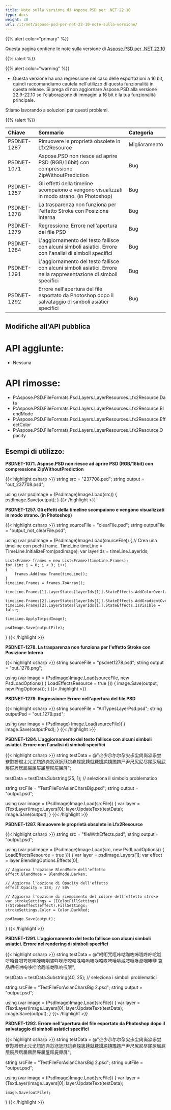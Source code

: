 ```yaml
---
title: Note sulla versione di Aspose.PSD per .NET 22.10
type: docs
weight: 30
url: /it/net/aspose-psd-per-net-22-10-note-sulla-versione/
---
```


{{% alert color="primary" %}}

Questa pagina contiene le note sulla versione di [Aspose.PSD per .NET 22.10](https://www.nuget.org/packages/Aspose.PSD/)

{{% /alert %}}

{{% alert color="warning" %}}

- Questa versione ha una regressione nel caso delle esportazioni a 16 bit, quindi raccomandiamo cautela nell'utilizzo di questa funzionalità in questa release.
Si prega di non aggiornare Aspose.PSD alla versione 22.9-22.10 se l'elaborazione di immagini a 16 bit è la tua funzionalità principale.

Stiamo lavorando a soluzioni per questi problemi.

{{% /alert %}}

|**Chiave**|**Sommario**|**Categoria**|
| :- | :- | :- |
|PSDNET-1287|Rimuovere le proprietà obsolete in Lfx2Resource|Miglioramento|
|PSDNET-1071|Aspose.PSD non riesce ad aprire PSD (RGB/16bit) con compressione ZipWithoutPrediction|Bug|
|PSDNET-1257|Gli effetti della timeline scompaiono e vengono visualizzati in modo strano. (in Photoshop)|Bug|
|PSDNET-1278|La trasparenza non funziona per l'effetto Stroke con Posizione Interna|Bug|
|PSDNET-1279|Regressione: Errore nell'apertura del file PSD|Bug|
|PSDNET-1284|L'aggiornamento del testo fallisce con alcuni simboli asiatici. Errore con l'analisi di simboli specifici|Bug|
|PSDNET-1291|L'aggiornamento del testo fallisce con alcuni simboli asiatici. Errore nella rappresentazione di simboli specifici|Bug|
|PSDNET-1292|Errore nell'apertura del file esportato da Photoshop dopo il salvataggio di simboli asiatici specifici|Bug|


## **Modifiche all'API pubblica**
# **API aggiunte:**
- Nessuna


# **API rimosse:**
- P:Aspose.PSD.FileFormats.Psd.Layers.LayerResources.Lfx2Resource.Data
- P:Aspose.PSD.FileFormats.Psd.Layers.LayerResources.Lfx2Resource.BlendMode
- P:Aspose.PSD.FileFormats.Psd.Layers.LayerResources.Lfx2Resource.EffectColor
- P:Aspose.PSD.FileFormats.Psd.Layers.LayerResources.Lfx2Resource.Opacity


## **Esempi di utilizzo:**

**PSDNET-1071. Aspose.PSD non riesce ad aprire PSD (RGB/16bit) con compressione ZipWithoutPrediction**

{{< highlight csharp >}}
string src = "237708.psd";
string output = "out_237708.psd";

using (var psdImage = (PsdImage)Image.Load(src))
{
    psdImage.Save(output);
}
{{< /highlight >}}

**PSDNET-1257. Gli effetti della timeline scompaiono e vengono visualizzati in modo strano. (in Photoshop)**

{{< highlight csharp >}}
string sourceFile = "clearFile.psd";
string outputFile = "output_not_clearFile.psd";

using (var psdImage = (PsdImage)Image.Load(sourceFile))
{
    // Crea una timeline con pochi frame.
    TimeLine timeLine = TimeLine.InitializeFrom(psdImage);
    var layerIds = timeLine.LayerIds;

    List<Frame> frames = new List<Frame>(timeLine.Frames);
    for (int i = 0; i < 3; i++)
    {
        frames.Add(new Frame(timeLine));
    }
    timeLine.Frames = frames.ToArray();

    timeLine.Frames[1].LayerStates[layerIds[1]].StateEffects.AddColorOverlay();

    timeLine.Frames[2].LayerStates[layerIds[1]].StateEffects.AddGradientOverlay();
    timeLine.Frames[2].LayerStates[layerIds[1]].StateEffects.IsVisible = false;

    timeLine.ApplyTo(psdImage);

    psdImage.Save(outputFile);
}
{{< /highlight >}}

**PSDNET-1278. La trasparenza non funziona per l'effetto Stroke con Posizione Interna**

{{< highlight csharp >}}
string sourceFile = "psdnet1278.psd";
string output = "out_1278.png";

using (var image = (PsdImage)Image.Load(sourceFile, new PsdLoadOptions() { LoadEffectsResource = true }))
{
    image.Save(output, new PngOptions());
}
{{< /highlight >}}

**PSDNET-1279. Regressione: Errore nell'apertura del file PSD**

{{< highlight csharp >}}
string sourceFile = "AllTypesLayerPsd.psd";
string outputPsd = "out_1279.psd";

using (var image = (PsdImage) Image.Load(sourceFile))
{
    image.Save(outputPsd);
}
{{< /highlight >}}

**PSDNET-1284. L'aggiornamento del testo fallisce con alcuni simboli asiatici. Errore con l'analisi di simboli specifici**

{{< highlight csharp >}}
string testData = @"尐少尒尓尔尕尖尗尘尙尚尛尜尝尞尟尠尡尢尣尤尥尦尧尨尩尪尫尬尭尮尯尰就尲尳尴尵尶尷尸尹尺尻尼尽尾尿局屁层屃屄居屆屇屈屉届屋屌屍屎屏";

testData = testData.Substring(25, 1); // seleziona il simbolo problematico

string srcFile = "TestFileForAsianCharsBig.psd";
string output = "output.psd";

using (var image = (PsdImage)Image.Load(srcFile))
{
    var layer = (TextLayer)image.Layers[0];
    layer.UpdateText(testData);
    image.Save(output);
}
{{< /highlight >}}

**PSDNET-1287. Rimuovere le proprietà obsolete in Lfx2Resource**

{{< highlight csharp >}}
string src = "fileWithEffects.psd";
string output = "output.psd";

using (var psdImage = (PsdImage)Image.Load(src, new PsdLoadOptions() { LoadEffectsResource = true }))
{
    var layer = psdImage.Layers[1];
    var effect = layer.BlendingOptions.Effects[0];

    // Aggiorna l'opzione BlendMode dell'effetto
    effect.BlendMode = BlendMode.Darken;

    // Aggiorna l'opzione di Opacity dell'effetto
    effect.Opacity = 128; // 50%

    // Aggiorna l'opzione di riempimento del colore dell'effetto stroke
    var strokeSettings = (IColorFillSettings)((StrokeEffect)effect).FillSettings;
    strokeSettings.Color = Color.DarkRed;

    psdImage.Save(output);
}
{{< /highlight >}}

**PSDNET-1291. L'aggiornamento del testo fallisce con alcuni simboli asiatici. Errore nel rendering di simboli specifici**

{{< highlight csharp >}}
string testData = @"咐咑咒咓咔咕咖咗咘咙咚咛咜咝咞咟咠咡咢咣咤咥咦咧咨咩咪咫咬咭咮咯咰咱咲咳咴咵咶咷咸咹咺咻咼咽咾咿
哀品哂哃哄哅哆哇哈哉哊哋哌响哎哏";

testData = testData.Substring(40, 25); // seleziona i simboli problematici

string srcFile = "TestFileForAsianCharsBig 2.psd";
string output = "output.psd";

using (var image = (PsdImage)Image.Load(srcFile))
{
    var layer = (TextLayer)image.Layers[0];
    layer.UpdateText(testData);
    image.Save(output);
}
{{< /highlight >}}

**PSDNET-1292. Errore nell'apertura del file esportato da Photoshop dopo il salvataggio di simboli asiatici specifici**

{{< highlight csharp >}}
string testData = @"尐少尒尓尔尕尖尗尘尙尚尛尜尝尞尟尠尡尢尣尤尥尦尧尨尩尪尫尬尭尮尯尰就尲尳尴尵尶尷尸尹尺尻尼尽尾尿局屁层屃屄居屆屇屈屉届屋屌屍屎屏";

string srcFile = "TestFileForAsianCharsBig 2.psd";
string outFile = "output.psd";

using (var image = (PsdImage)Image.Load(srcFile))
{
    var layer = (TextLayer)image.Layers[0];
    layer.UpdateText(testData);

    image.Save(outFile);
}
{{< /highlight >}}

